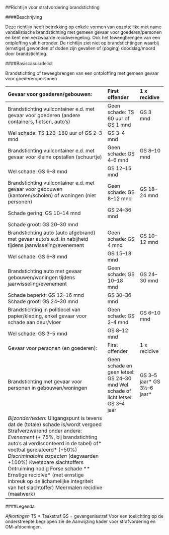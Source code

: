 <meta http-equiv='Content-Type' content='text/html; charset=utf-8' />

##Richtlijn voor strafvordering brandstichting

####Beschrijving

Deze richtlijn heeft betrekking op enkele vormen van opzettelijke met name vandalistische brandstichting met gemeen gevaar voor goederen/personen en kent een verzwaarde recidiveregeling. Ook het teweegbrengen van een ontploffing valt hieronder. De richtlijn ziet niet op brandstichtingen waarbij (ernstige) gewonden of doden zijn gevallen of (poging) doodslag/moord door brandstichting.    

####Basiscasus/delict

Brandstichting of teweegbrengen van een ontploffing met gemeen gevaar voor goederen/personen 

| Gevaar voor goederen/gebouwen:  | First offender  | 1 x recidive  |
|:---|:---|:---|
| Brandstichting vuilcontainer e.d. met gevaar voor goederen (andere containers, fietsen, auto’s)  | Geen schade: TS 60 uur of GS 1 mnd  | GS 3 mnd  |
| Wel schade: TS 120–180 uur of GS 2–3 mnd  | GS 3–4 mnd  |
| Brandstichting vuilcontainer e.d. met gevaar voor kleine opstallen (schuurtje)  | Geen schade: GS 4–6 mnd  | GS 8–10 mnd  |
| Wel schade: GS 6–8 mnd  | GS 12–15 mnd  |
| Brandstichting vuilcontainer e.d. met gevaar voor gebouwen (kantoren/scholen) of woningen (niet personen)  | Geen schade: GS 8–12 mnd  | GS 18–24 mnd  |
| Schade gering: GS 10–14 mnd  | GS 24–36 mnd  |
| Schade groot: GS 20–30 mnd  |
| Brandstichting auto (auto afgebrand) met gevaar auto’s e.d. in nabijheid tijdens jaarwisseling/evenement  | Geen schade: GS 4 mnd  | GS 10–12 mnd  |
| Wel schade: GS 6–8 mnd  | GS 15–18 mnd  |
| Brandstichting auto met gevaar gebouwen/woningen tijdens jaarwisseling/evenement  | Geen schade: GS 10–18 mnd  | GS 24–30 mnd  |
| Schade beperkt: GS 12–16 mnd  Schade groot: GS 24–30 mnd  | GS 30–36 mnd  |
| Brandstichting in politiecel van papier/kleding, enkel gevaar voor schade aan deur/vloer  | Geen schade: GS 2–4 mnd  | GS 6–10 mnd  |
| Wel schade: GS 3–5 mnd  | GS 8–12 mnd  |
| Gevaar voor personen (en goederen):  | First offender  | 1 x recidive  |
| Brandstichting met gevaar voor personen in gebouwen/woningen  | Geen schade en geen letsel: GS 24–30 mnd  Wel schade of licht letsel: GS 3–4 jaar  | GS 3–5 jaar*  GS 3½–6 jaar*  |
|  *Bijzonderheden:*   Uitgangspunt is tevens dat de (totale) schade is/wordt vergoed  Strafverzwarend onder andere:   *Evenement* (+ 75%, bij brandstichting auto’s al verdisconteerd in de tabel) of* voetbal gerelateerd* (+50%)   *Discriminatoire aspecten* (dagvaarden +100%)  Kwetsbare slachtoffers  Ontruiming nodig  Forse schade  ** Ernstige recidive* (met ernstige inbreuk op de lichamelijke integriteit van het slachtoffer)  Meermalen recidive (maatwerk)  |

####Legenda

*Afkortingen*  TS = Taakstraf GS = gevangenisstraf Voor een toelichting op de onderstreepte begrippen zie de Aanwijzing kader voor strafvordering en OM-afdoeningen.     
